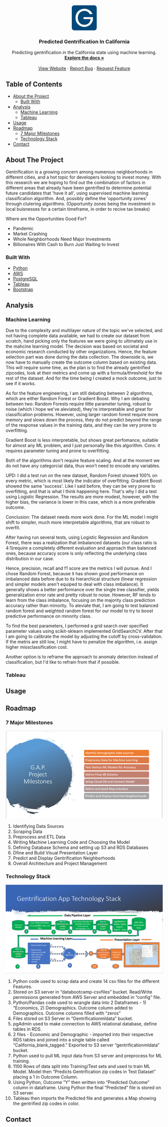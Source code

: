 <!-- PROJECT LOGO -->
<br />
<p align="center">
  <a href="https://github.com/Team-Blue-MW/Predicted_Gentrification_in_California">
    <img src="Images/favicon_io/android-chrome-512x512.png" alt="Logo" width="80" height="80">
  </a>

  <h3 align="center">Predicted Gentrification In California</h3>

  <p align="center">
    Predicting gentrification in the California state using machine learning.
    <br />
    <a href="https://github.com/Team-Blue-MW/Predicted_Gentrification_in_California"><strong>Explore the docs »</strong></a>
    <br />
    <br />
    <a href="https://team-blue-mw.github.io/Predicted_Gentrification_in_California/" target="_blank">View Website</a>
    ·
    <a href="https://github.com/Team-Blue-MW/Predicted_Gentrification_in_California/issues">Report Bug</a>
    ·
    <a href="https://github.com/Team-Blue-MW/Predicted_Gentrification_in_California/issues">Request Feature</a>
  </p>
</p>

<!-- TABLE OF CONTENTS -->
## Table of Contents

* [About the Project](#about-the-project)
  * [Built With](#built-with)
* [Analysis](#analysis)
  * [Machine Learning](#machine-learning)
  * [Tableau](#tableau)
* [Usage](#usage)
* [Roadmap](#roadmap)
  * [7 Major Milestones](#7-major-milestones)
  * [Technology Stack](#technology-stack)
* [Contact](#contact)

## About The Project
Gentrification is a growing concern among numerous neighborhoods in different cities, and a hot topic for developers looking to invest money. With this research we are hoping to find out the combination of factors in different areas that already have been gentrified to determine potential future candidates that 'have it all', using supervised machine learning classification algorithm. And, possibly define the 'opportunity zones' through clutering algorithms. (Opportunity zones being the investment in local buisnesses for a certain timeframe, in order to recive tax breaks) 

Where are the Opportunities Good For?
- Pandemic
- Market Crashing
- Whole Neighborhoods Need Major Investments
- Billionaires With Cash to Burn Just Waiting to Invest

### Built With

- [Python](https://www.python.org/)
- [AWS](https://aws.amazon.com/)
- [PostgreSQL](https://www.postgresql.org/)
- [Tableau](https://www.tableau.com/)
- [Bootstrap](https://getbootstrap.com)

## Analysis

### Machine Learning
Due to the complexity and multilayer nature of the topic we've selected, and not having complete data available, we had to create our dataset from scratch, hand picking only the features we were going to ultimately use in the mahcine learning model. The decision was based on societal and economic research conducted by other organizations. Hence, the feature selection part was done during the data collection. The downside is, we now have to manually create the outcome column based on existing data. This will require some time, as the plan is to find the already gentrified zipcodes, look at their metrics and come up with a formula/threshold for the rest of the dataset. And for the time being I created a mock outcome, just to see if it works.

As for the feature engineering, I am still debating between 2 algorithms, which are either Random Forest or Gradient Boost. Why I am debating between two: Random Forests require little parameter tuning, robust to noise (which I hope we've aleviated), they're interpretable and great for classification problems. However, using larger random forest require more memory and slows down the process, they do not predict beyond the range of the response values in the training data, and they can be very prone to overfitting.

Gradient Boost is less interpretable, but shows great perfomance, suitable for almost any ML problem, and I just personally like this algorithm. Cons: it requires parameter tuning and prone to overfitting.

Both of the algorithms don't require feature scaling. And at the moment we do not have any categorcial data, thus won't need to encode any variables.

UPD: I did a test run on the new dataset, Random Forest showed 100% on every metric, which is most likely the indicator of overfitting. Gradient Boost showed the same 'success'. Like I said before, they can be very prone to overfitting, and that is what I think happening here. That's why I did a test using Logistic Regression. The results are more modest, however, with the higher bias, the variance is lower in this case, which is a more preferable outcome.

Conclusion: The dataset needs more work done. For the ML model I might shift to simpler, much more interpretable algorithms, that are robust to overfit.


After having run several tests, using Logistic Regression and Random Forest, there was a realization that imbalanced datasets (our class ratio is 4:1)require a completely different evaluation and approach than balanced ones, because accuracy score is only reflecting the underlying class distribution in our case.

Hence, precision, recall and f1 score are the metrics I will pursue. And I chose Random Forest, because it has shown good performance on imbalanced data before due to its hierarchical structure (linear regression and simpler models aren't equiped to deal with class imbalance). It generally shows a better performance over the single tree classifier, yields generalization error rate and pretty robust to noise. However, RF tends to learn from the class imbalance, focusing on the majority class prediction accuracy rather than minority. To aleviate that, I am going to test balanced random forest and weighted random forest for our model to try to boost predictive performance on minority class.

To find the best parameters, I performed a grid search over specified parameter values using scikit-sklearn implemented GridSearchCV. After that I am going to calibrate the model by adjusting the cutoff by cross-validation. If the metris are still low, I might have to penalize the algorithm, i.e. assign higher missclassification cost.

Another option is to reframe the approach to anomaly detection instead of classification, but I'd like to refrain from that if possible.

### Tableau


## Usage


## Roadmap
### 7 Major Milestones

![Milestones](Images/milestones.png)
1. Identifying Data Sources
2. Scraping Data
3. Preprocess and ETL Data
4. Writing Machine Learning Code and Choosing the Model
5. Defining Database Schema and setting up S3 and RDS Databases
6. Dfine and Build Visual Presentation Layer
7. Predict and Display Gentrification Neighborhoods
8. Overall Architecture and Project Management

### Technology Stack

![Technology Stack](Images/technologystack.png)
1. Python code used to scrap data and create 14 csv files for the different Features.
2. Stored on S3 server in “databootcamp-csvfiles” bucket. Read/Write permissions generated from AWS Server and embedded in “config” file.
3. Python/Pandas code used to wrangle data into 2 Dataframes - 1) “Economics, 2) Demographics. Outcome column added to Demographics. Outcome columns filled with “zeros”
4. Files stored on S3 Server in “Gentrificationmldata” bucket.
5. pgAdmin used to make connection to AWS relational database, define tables in RDS.
6. 2 files - Economic and Demographic - imported into their respective RDS tables and joined into a single table called “California_blank_tagged.” Exported to S3 server “gentrificationmldata” bucket.
7. Python used to pull ML input data from S3 server and preprocess for ML training.
8. 1100 Rows of data split into Training/Test sets and used to train ML Model. Model then “Predicts Gentrification zip codes in Test Dataset” placing a 1 in Outcome Column.
9. Using Python, Outcome “Y” then written into “Predicted Outcome” column in dataframe. Using Python the final “Predicted” file is stored on S3 server.
10. Tableau then imports the Predicted file and generates a Map showing the gentrified zip codes in color.

## Contact
